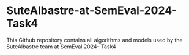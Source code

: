 # SuteAlbastre-at-SemEval-2024-Task4
This Github repository contains all algorithms and models used by the SuteAlbastre team at SemEval 2024- Task4
